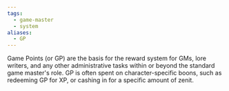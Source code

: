 ```yaml
---
tags:
  - game-master
  - system
aliases:
  - GP
---
```

Game Points (or GP) are the basis for the reward system for GMs, lore writers, and any other administrative tasks within or beyond the standard game master's role. GP is often spent on character-specific boons, such as redeeming GP for XP, or cashing in for a specific amount of zenit.

